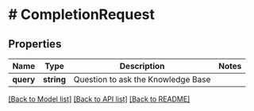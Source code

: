 # # CompletionRequest

## Properties

Name | Type | Description | Notes
------------ | ------------- | ------------- | -------------
**query** | **string** | Question to ask the Knowledge Base |

[[Back to Model list]](../../README.md#models) [[Back to API list]](../../README.md#endpoints) [[Back to README]](../../README.md)
